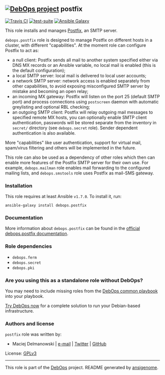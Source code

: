 ## [![DebOps project](http://debops.org/images/debops-small.png)](http://debops.org) postfix

[![Travis CI](http://img.shields.io/travis/debops/ansible-postfix.svg?style=flat)](http://travis-ci.org/debops/ansible-postfix) [![test-suite](http://img.shields.io/badge/test--suite-ansible--postfix-blue.svg?style=flat)](https://github.com/debops/test-suite/tree/master/ansible-postfix/)  [![Ansible Galaxy](http://img.shields.io/badge/galaxy-debops.postfix-660198.svg?style=flat)](https://galaxy.ansible.com/list#/roles/1589)

This role installs and manages [Postfix](http://postfix.org/), an SMTP server.

`debops.postfix` role is designed to manage Postfix on different hosts in
a cluster, with different "capabilities". At the moment role can configure
Postfix to act as:

* a null client: Postfix sends all mail to another system specified
  either via DNS MX records or an Ansible variable, no local mail is enabled
  (this is the default configuration);
* a local SMTP server: local mail is delivered to local user accounts;
* a network SMTP server: network access is enabled separately from other
  capabilities, to avoid exposing misconfigured SMTP server by mistake and
  becoming an open relay;
* an incoming MX gateway: Postfix will listen on the port 25 (default SMTP
  port) and process connections using `postscreen` daemon with automatic
  greylisting and optional RBL checking;
* an outgoing SMTP client: Postfix will relay outgoing mail messages to
  specified remote MX hosts, you can optionally enable SMTP client
  authentication, passwords will be stored separate from the inventory in
  `secret/` directory (see `debops.secret` role). Sender dependent
  authentication is also available.

More "capabilities" like user authentication, support for virtual mail,
spam/virus filtering and others will be implemented in the future.

This role can also be used as a dependency of other roles which then can
enable more features of the Postfix SMTP server for their own use. For
example, `debops.mailman` role enables mail forwarding to the configured
mailing lists, and `debops.smstools` role uses Postfix as mail-SMS gateway.

### Installation

This role requires at least Ansible `v1.7.0`. To install it, run:

    ansible-galaxy install debops.postfix

### Documentation

More information about `debops.postfix` can be found in the
[official debops.postfix documentation](http://docs.debops.org/en/latest/ansible/roles/ansible-postfix/docs/).


### Role dependencies

- `debops.ferm`
- `debops.secret`
- `debops.pki`

### Are you using this as a standalone role without DebOps?

You may need to include missing roles from the [DebOps common
playbook](https://github.com/debops/debops-playbooks/blob/master/playbooks/common.yml)
into your playbook.

[Try DebOps now](https://github.com/debops/debops) for a complete solution to run your Debian-based infrastructure.





### Authors and license

`postfix` role was written by:
- Maciej Delmanowski | [e-mail](mailto:drybjed@gmail.com) | [Twitter](https://twitter.com/drybjed) | [GitHub](https://github.com/drybjed)

License: [GPLv3](https://tldrlegal.com/license/gnu-general-public-license-v3-%28gpl-3%29)

***

This role is part of the [DebOps](http://debops.org/) project. README generated by [ansigenome](https://github.com/nickjj/ansigenome/).
